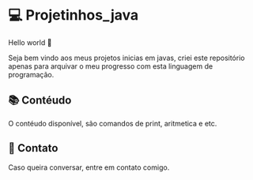 # 💻 Projetinhos_java


Hello world 🤖

Seja bem vindo aos meus projetos inicias em javas, criei este repositório apenas para arquivar o meu progresso com esta linguagem de programação.

## 📚 Contéudo
 
O contéudo disponível, são comandos de print, aritmetica e etc.

## 📱 Contato

Caso queira conversar, entre em contato comigo. 